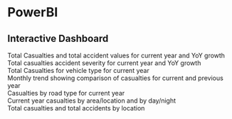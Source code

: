 # PowerBI
## Interactive Dashboard 
Total Casualties and total accident values for current year and YoY growth <br>
Total casualties accident severity for current year and YoY growth <br>
Total Casualties for vehicle type for current year <br>
Monthly trend showing comparison of casualties for current and previous year <br>
Casualties by road type for current year <br>
Current year casualties by area/location and by day/night <br>
Total casualties and total accidents by location <br>
